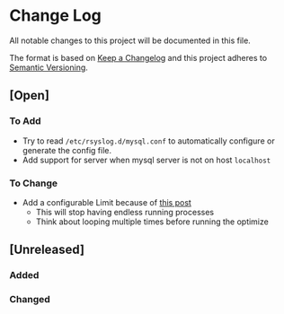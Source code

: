 # Change Log

All notable changes to this project will be documented in this file.

The format is based on [Keep a Changelog](http://keepachangelog.com/)
and this project adheres to [Semantic Versioning](http://semver.org/).

## [Open]

### To Add

* Try to read `/etc/rsyslog.d/mysql.conf` to automatically configure or generate the config file.
* Add support for server when mysql server is not on host `localhost`

### To Change

* Add a configurable Limit because of [this post](https://forums.mysql.com/read.php?20,264405,264433#msg-264433)
    * This will stop having endless running processes
    * Think about looping multiple times before running the optimize

## [Unreleased]

### Added

### Changed
